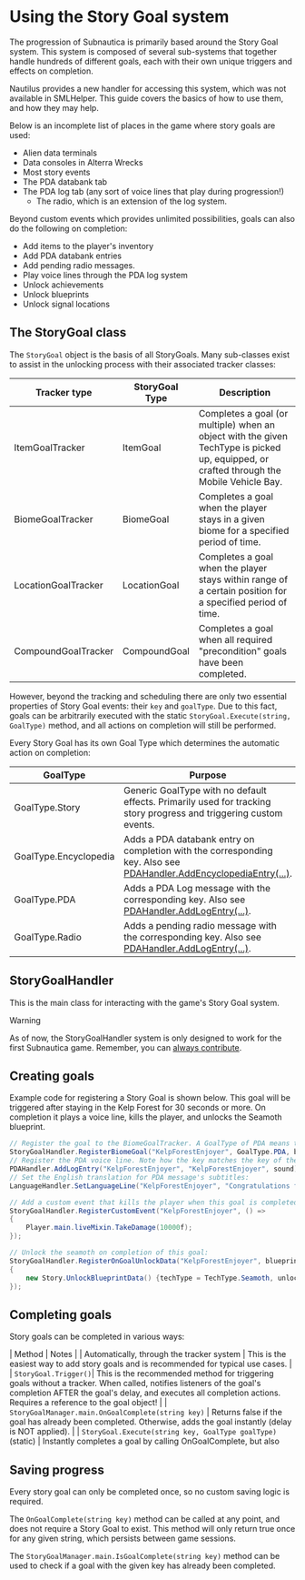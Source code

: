 # Using the Story Goal system

The progression of Subnautica is primarily based around the Story Goal system. This system is composed of several sub-systems that together handle hundreds of different goals, each with their own unique triggers and effects on completion.

Nautilus provides a new handler for accessing this system, which was not available in SMLHelper. This guide covers the basics of how to use them, and how they may help.

Below is an incomplete list of places in the game where story goals are used:
- Alien data terminals
- Data consoles in Alterra Wrecks
- Most story events
- The PDA databank tab
- The PDA log tab (any sort of voice lines that play during progression!)
  - The radio, which is an extension of the log system.

Beyond custom events which provides unlimited possibilities, goals can also do the following on completion:
- Add items to the player's inventory
- Add PDA databank entries
- Add pending radio messages.
- Play voice lines through the PDA log system
- Unlock achievements
- Unlock blueprints
- Unlock signal locations

## The StoryGoal class

The `StoryGoal` object is the basis of all StoryGoals. Many sub-classes exist to assist in the unlocking process with their associated tracker classes:

| Tracker type        | StoryGoal Type | Description                                                                                                                              |
| ------------------- | -------------- | ---------------------------------------------------------------------------------------------------------------------------------------- |
| ItemGoalTracker     | ItemGoal       | Completes a goal (or multiple) when an object with the given TechType is picked up, equipped, or crafted through the Mobile Vehicle Bay. |
| BiomeGoalTracker    | BiomeGoal      | Completes a goal when the player stays in a given biome for a specified period of time.                                                  |
| LocationGoalTracker | LocationGoal   | Completes a goal when the player stays within range of a certain position for a specified period of time.                                |
| CompoundGoalTracker | CompoundGoal   | Completes a goal when all required "precondition" goals have been completed.                                                             |

However, beyond the tracking and scheduling there are only two essential properties of Story Goal events: their `key` and `goalType`. Due to this fact, goals can be arbitrarily executed with the static `StoryGoal.Execute(string, GoalType)` method, and all actions on completion will still be performed.

Every Story Goal has its own Goal Type which determines the automatic action on completion:

| GoalType | Purpose |
| --- | --- |
| GoalType.Story | Generic GoalType with no default effects. Primarily used for tracking story progress and triggering custom events. |
| GoalType.Encyclopedia | Adds a PDA databank entry on completion with the corresponding key. Also see [PDAHandler.AddEncyclopediaEntry(...)](https://subnauticamodding.github.io/Nautilus/api/Nautilus.Handlers.PDAHandler.html#Nautilus_Handlers_PDAHandler_AddEncyclopediaEntry_PDAEncyclopedia_EntryData_). |
| GoalType.PDA | Adds a PDA Log message with the corresponding key. Also see [PDAHandler.AddLogEntry(...)](https://subnauticamodding.github.io/Nautilus/api/Nautilus.Handlers.PDAHandler.html#Nautilus_Handlers_PDAHandler_AddLogEntry). |
| GoalType.Radio | Adds a pending radio message with the corresponding key. Also see [PDAHandler.AddLogEntry(...)](https://subnauticamodding.github.io/Nautilus/api/Nautilus.Handlers.PDAHandler.html#Nautilus_Handlers_PDAHandler_AddLogEntry). |

## StoryGoalHandler

This is the main class for interacting with the game's Story Goal system.

> [!WARNING]
> As of now, the StoryGoalHandler system is only designed to work for the first Subnautica game. Remember, you can [always contribute](https://github.com/SubnauticaModding/Nautilus/blob/master/Nautilus/Handlers/StoryGoalHandler_Subnautica.cs).

## Creating goals

Example code for registering a Story Goal is shown below. This goal will be triggered after staying in the Kelp Forest for 30 seconds or more. On completion it plays a voice line, kills the player, and unlocks the Seamoth blueprint.

```csharp
// Register the goal to the BiomeGoalTracker. A GoalType of PDA means that this goal will trigger a PDA line and add it to the log on completion:
StoryGoalHandler.RegisterBiomeGoal("KelpForestEnjoyer", GoalType.PDA, biomeName: "kelpForest", minStayDuration: 30f, delay: 3f);
// Register the PDA voice line. Note how the key matches the key of the story goal:
PDAHandler.AddLogEntry("KelpForestEnjoyer", "KelpForestEnjoyer", sound);
// Set the English translation for PDA message's subtitles:
LanguageHandler.SetLanguageLine("KelpForestEnjoyer", "Congratulations for staying in the Kelp Forest for 30 seconds!", "English");

// Add a custom event that kills the player when this goal is completed:
StoryGoalHandler.RegisterCustomEvent("KelpForestEnjoyer", () =>
{
    Player.main.liveMixin.TakeDamage(10000f);
});

// Unlock the seamoth on completion of this goal:
StoryGoalHandler.RegisterOnGoalUnlockData("KelpForestEnjoyer", blueprints: new Story.UnlockBlueprintData[]
{
    new Story.UnlockBlueprintData() {techType = TechType.Seamoth, unlockType = Story.UnlockBlueprintData.UnlockType.Available},
});
```

## Completing goals

Story goals can be completed in various ways:

| Method | Notes |
| Automatically, through the tracker system | This is the easiest way to add story goals and is recommended for typical use cases. |
| `StoryGoal.Trigger()`| This is the recommended method for triggering goals without a tracker. When called, notifies listeners of the goal's completion AFTER the goal's delay, and executes all completion actions. Requires a reference to the goal object! |
| `StoryGoalManager.main.OnGoalComplete(string key)` | Returns false if the goal has already been completed. Otherwise, adds the goal instantly (delay is NOT applied). |
| `StoryGoal.Execute(string key, GoalType goalType)` (static) | Instantly completes a goal by calling OnGoalComplete, but also 

## Saving progress

Every story goal can only be completed once, so no custom saving logic is required.

The `OnGoalComplete(string key)` method can be called at any point, and does not require a Story Goal to exist. This method will only return true once for any given string, which persists between game sessions.

The `StoryGoalManager.main.IsGoalComplete(string key)` method can be used to check if a goal with the given key has already been completed.

